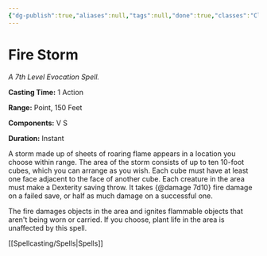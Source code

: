```yaml
---
{"dg-publish":true,"aliases":null,"tags":null,"done":true,"classes":"Cleric, Druid, Sorcerer,","spellLevel":7,"school":"Evocation","source":"PHB","permalink":"/spells/fire-storm/","dgHomeLink":false,"dgPassFrontmatter":true}
---
```


# Fire Storm
*A 7th Level Evocation Spell.*

**Casting Time:** 1 Action

**Range:** Point, 150 Feet

**Components:** V S 

**Duration:** Instant

A storm made up of sheets of roaring flame appears in a location you choose within range. The area of the storm consists of up to ten 10-foot cubes, which you can arrange as you wish. Each cube must have at least one face adjacent to the face of another cube. Each creature in the area must make a Dexterity saving throw. It takes {@damage 7d10} fire damage on a failed save, or half as much damage on a successful one.



The fire damages objects in the area and ignites flammable objects that aren't being worn or carried. If you choose, plant life in the area is unaffected by this spell.

[[Spellcasting/Spells|Spells]]